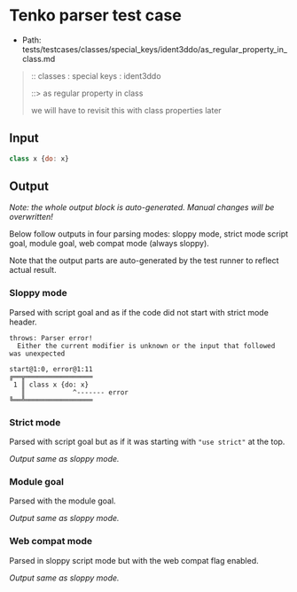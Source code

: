 # Tenko parser test case

- Path: tests/testcases/classes/special_keys/ident3ddo/as_regular_property_in_class.md

> :: classes : special keys : ident3ddo
>
> ::> as regular property in class
>
> we will have to revisit this with class properties later

## Input

`````js
class x {do: x}
`````

## Output

_Note: the whole output block is auto-generated. Manual changes will be overwritten!_

Below follow outputs in four parsing modes: sloppy mode, strict mode script goal, module goal, web compat mode (always sloppy).

Note that the output parts are auto-generated by the test runner to reflect actual result.

### Sloppy mode

Parsed with script goal and as if the code did not start with strict mode header.

`````
throws: Parser error!
  Either the current modifier is unknown or the input that followed was unexpected

start@1:0, error@1:11
╔══╦═════════════════
 1 ║ class x {do: x}
   ║            ^------- error
╚══╩═════════════════

`````

### Strict mode

Parsed with script goal but as if it was starting with `"use strict"` at the top.

_Output same as sloppy mode._

### Module goal

Parsed with the module goal.

_Output same as sloppy mode._

### Web compat mode

Parsed in sloppy script mode but with the web compat flag enabled.

_Output same as sloppy mode._
